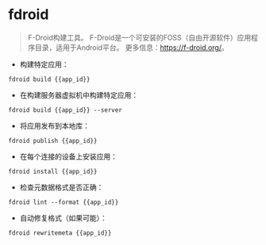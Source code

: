 # fdroid

> F-Droid构建工具。
> F-Droid是一个可安装的FOSS（自由开源软件）应用程序目录，适用于Android平台。
> 更多信息：<https://f-droid.org/>。

- 构建特定应用：

`fdroid build {{app_id}}`

- 在构建服务器虚拟机中构建特定应用：

`fdroid build {{app_id}} --server`

- 将应用发布到本地库：

`fdroid publish {{app_id}}`

- 在每个连接的设备上安装应用：

`fdroid install {{app_id}}`

- 检查元数据格式是否正确：

`fdroid lint --format {{app_id}}`

- 自动修复格式（如果可能）：

`fdroid rewritemeta {{app_id}}`